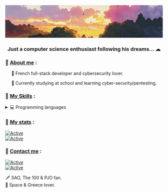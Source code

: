 <img src="https://github.com/4m4Sec/4m4Se/blob/main/readme-banner.gif">

### <p align='center'> Just a computer science enthusiast following his dreams... ☁ </p>

### 📌 <u>About me</u> :
<p> &nbsp;&nbsp;&nbsp;&nbsp; 💨 French full-stack developer and cybersecurity lover. </p>  
  
<p> &nbsp;&nbsp;&nbsp;&nbsp; 📖 Currently studying at school and learning cyber-security/pentesting. </p>  

### 📌 <u>My Skills</u> :
<div>
    <details>
        <summary> 💻 Programming languages </summary>
        <p> &nbsp;&nbsp;&nbsp;&nbsp; ├── Backend : </p>
            d
        <p> &nbsp;&nbsp;&nbsp;&nbsp; ├── Frontend : </p>
    </details>
</div>

### 📌 <u>My stats</u> :
[![Active](https://github-readme-stats.vercel.app/api?username=4m4Sec&show_icons=true&theme=dark&count_private=true&hide=prs,issues)](https://www.github.com/Neptune-IT)  
[![Active](https://komarev.com/ghpvc/?username=neptune-it&color=FAC151)](https://www.github.com/4m4Sec)


### 📌 <u>Contact me</u> :
[![Active](https://img.shields.io/badge/Instagram-Click-pink?style=flat-square&logo=instagram)](https://www.instagram.com/_neptune_dev_)  
[![Active](https://img.shields.io/badge/Twitter-Click-cyan?style=flat-square&logo=twitter)](https://twitter.com/neptune_dev)

🗡 SAO, The 100 & PJO fan.  
🌌 Space & Greece lover.
